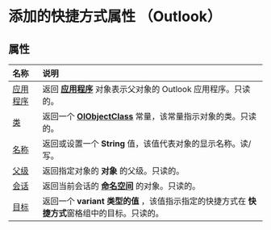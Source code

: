 
# 添加的快捷方式属性 （Outlook）

## 属性



|**名称**|**说明**|
|:-----|:-----|
|[应用程序](7ad7628e-4435-654a-7162-34b7989e32b5.md)|返回 **[应用程序](797003e7-ecd1-eccb-eaaf-32d6ddde8348.md)** 对象表示父对象的 Outlook 应用程序。只读的。|
|[类](23360c23-9ca0-566c-cf63-2cb2bd2eaa20.md)|返回一个 **[OlObjectClass](33d724b3-df3c-2a7f-a80f-93b66d96f588.md)** 常量，该常量指示对象的类。只读的。|
|[名称](403a1755-ca83-b6e6-db95-55dc12d05ec5.md)|返回或设置一个 **String** 值，该值代表对象的显示名称。读/写。|
|[父级](cddbca1d-70ee-1b9c-718d-6f4df4ca5c94.md)|返回指定对象的 **对象** 的父级。只读的。|
|[会话](aee32453-1650-1d28-10ae-a125fa4c4394.md)|返回当前会话的 **[命名空间](f0dcaa19-07f5-5d42-a3bf-2e42b7885644.md)** 的对象。只读的。|
|[目标](990671c0-bfc5-6b09-26a1-1cdf9d0e143b.md)|返回一个 **variant 类型的值** ，该值指示指定的快捷方式在 **快捷方式**窗格组中的目标。只读的。|
